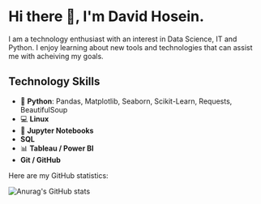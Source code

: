 # Hi there 👋, I'm David Hosein.

I am a technology enthusiast with an interest in Data Science, IT and Python. I enjoy learning about new tools and technologies that can assist me with acheiving my goals.

## Technology Skills
* 🐍 **Python**: Pandas, Matplotlib, Seaborn, Scikit-Learn, Requests, BeautifulSoup
* 💻 **Linux**
* 📕 **Jupyter Notebooks**
* **SQL** 
* 📊 **Tableau / Power BI**
* **Git / GitHub**

Here are my GitHub statistics:

![Anurag's GitHub stats](https://github-readme-stats.vercel.app/api?username=davidehosein&theme=transparent&show_icons=true)
